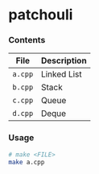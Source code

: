 # patchouli

### Contents
File | Description
-- | --
`a.cpp` | Linked List
`b.cpp` | Stack
`c.cpp` | Queue
`d.cpp` | Deque

### Usage
```bash
# make <FILE>
make a.cpp
```